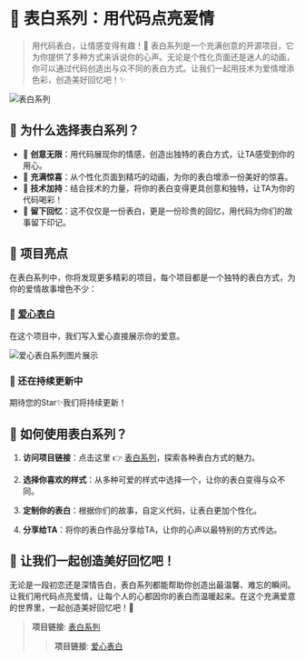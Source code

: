 # 💌 表白系列：用代码点亮爱情

> 用代码表白，让情感变得有趣！💖 表白系列是一个充满创意的开源项目，它为你提供了多种方式来诉说你的心声。无论是个性化页面还是迷人的动画，你可以通过代码创造出与众不同的表白方式。让我们一起用技术为爱情增添色彩，创造美好回忆吧！✨

![表白系列](https://sldragon-cx330.github.io/LoveExpressTech/836f0c5862ddf8377d86cdffc5be066.png)

## 💖 为什么选择表白系列？

- 🌈 **创意无限**：用代码展现你的情感，创造出独特的表白方式，让TA感受到你的用心。
- 🎉 **充满惊喜**：从个性化页面到精巧的动画，为你的表白增添一份美好的惊喜。
- 🤖 **技术加持**：结合技术的力量，将你的表白变得更具创意和独特，让TA为你的代码喝彩！
- 🌟 **留下回忆**：这不仅仅是一份表白，更是一份珍贵的回忆，用代码为你们的故事留下印记。

## 🌼 项目亮点

在表白系列中，你将发现更多精彩的项目，每个项目都是一个独特的表白方式，为你的爱情故事增色不少：

### 🚀  [爱心表白](https://sldragon-cx330.github.io/LoveExpressTech/爱心表白/爱心表白.html)

在这个项目中，我们写入爱心直接展示你的爱意。

![爱心表白系列图片展示](https://sldragon-cx330.github.io/LoveExpressTech/爱心表白/微信截图_20230822100107.png)

### 🎨 还在持续更新中

期待您的Star✨我们将持续更新！

## 🌸 如何使用表白系列？

1. **访问项目链接**：点击这里 👉 [表白系列](https://sldragon-cx330.github.io/LoveExpressTech/表白系列.html)，探索各种表白方式的魅力。

2. **选择你喜欢的样式**：从多种可爱的样式中选择一个，让你的表白变得与众不同。

3. **定制你的表白**：根据你们的故事，自定义代码，让表白更加个性化。

4. **分享给TA**：将你的表白作品分享给TA，让你的心声以最特别的方式传达。

## 🌈 让我们一起创造美好回忆吧！

无论是一段初恋还是深情告白，表白系列都能帮助你创造出最温馨、难忘的瞬间。让我们用代码点亮爱情，让每个人的心都因你的表白而温暖起来。在这个充满爱意的世界里，一起创造美好回忆吧！💞

> **项目链接**: [表白系列](https://sldragon-cx330.github.io/LoveExpressTech/表白系列.html)
> > **项目链接**: [爱心表白](https://sldragon-cx330.github.io/LoveExpressTech/爱心表白/爱心表白.html)
